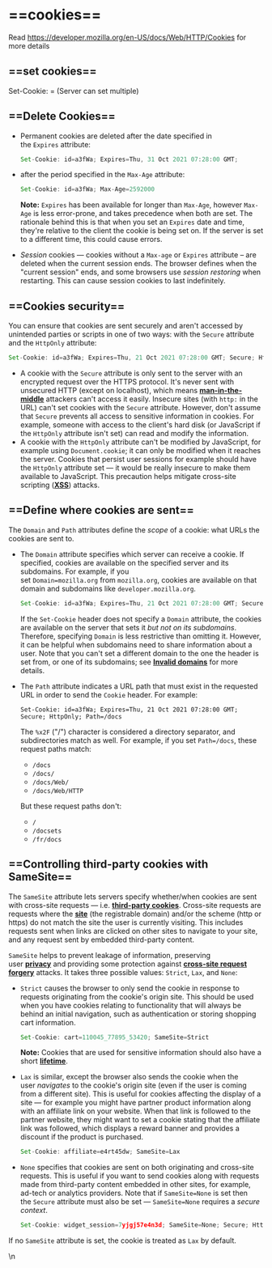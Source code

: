 # **==cookies==** 

 Read  <https://developer.mozilla.org/en-US/docs/Web/HTTP/Cookies> for more details

## **==set cookies==** 

Set-Cookie: <cookie-name>=<cookie-value>  (Server can set multiple)

## **==Delete Cookies==**

* Permanent cookies are deleted after the date specified in the `Expires` attribute:

  ```javascript
  Set-Cookie: id=a3fWa; Expires=Thu, 31 Oct 2021 07:28:00 GMT;
  ```
* after the period specified in the `Max-Age` attribute:

  ```javascript
  Set-Cookie: id=a3fWa; Max-Age=2592000
  ```

  **Note:** `Expires` has been available for longer than `Max-Age`, however `Max-Age` is less error-prone, and takes precedence when both are set. The rationale behind this is that when you set an `Expires` date and time, they're relative to the client the cookie is being set on. If the server is set to a different time, this could cause errors.
* *Session* cookies — cookies without a `Max-age` or `Expires` attribute – are deleted when the current session ends. The browser defines when the "current session" ends, and some browsers use *session restoring* when restarting. This can cause session cookies to last indefinitely.


## **==Cookies security==**

You can ensure that cookies are sent securely and aren't accessed by unintended parties or scripts in one of two ways: with the `Secure` attribute and the `HttpOnly` attribute:

```javascript
Set-Cookie: id=a3fWa; Expires=Thu, 21 Oct 2021 07:28:00 GMT; Secure; HttpOnly
```

* A cookie with the `Secure` attribute is only sent to the server with an encrypted request over the HTTPS protocol. It's never sent with unsecured HTTP (except on localhost), which means __[man-in-the-middle](https://developer.mozilla.org/en-US/docs/Glossary/MitM)__ attackers can't access it easily. Insecure sites (with `http:` in the URL) can't set cookies with the `Secure` attribute. However, don't assume that `Secure` prevents all access to sensitive information in cookies. For example, someone with access to the client's hard disk (or JavaScript if the `HttpOnly` attribute isn't set) can read and modify the information.
* A cookie with the `HttpOnly` attribute can't be modified by JavaScript, for example using `Document.cookie`; it can only be modified when it reaches the server. Cookies that persist user sessions for example should have the `HttpOnly` attribute set — it would be really insecure to make them available to JavaScript. This precaution helps mitigate cross-site scripting (__[XSS](https://developer.mozilla.org/en-US/docs/Web/Security/Types_of_attacks#cross-site_scripting_(xss))__) attacks.



## **==Define where cookies are sent==**

The `Domain` and `Path` attributes define the *scope* of a cookie: what URLs the cookies are sent to.

* The `Domain` attribute specifies which server can receive a cookie. If specified, cookies are available on the specified server and its subdomains. For example, if you set `Domain=mozilla.org` from `mozilla.org`, cookies are available on that domain and subdomains like `developer.mozilla.org`.

  ```javascript
  Set-Cookie: id=a3fWa; Expires=Thu, 21 Oct 2021 07:28:00 GMT; Secure; HttpOnly; Domain=mozilla.org
  ```

  If the `Set-Cookie` header does not specify a `Domain` attribute, the cookies are available on the server that sets it *but not on its subdomains*. Therefore, specifying `Domain` is less restrictive than omitting it. However, it can be helpful when subdomains need to share information about a user. Note that you can't set a different domain to the one the header is set from, or one of its subdomains; see __[Invalid domains](https://developer.mozilla.org/en-US/docs/Web/HTTP/Headers/Set-Cookie#invalid_domains)__ for more details.
* The `Path` attribute indicates a URL path that must exist in the requested URL in order to send the `Cookie` header. For example:

  `Set-Cookie: id=a3fWa; Expires=Thu, 21 Oct 2021 07:28:00 GMT; Secure; HttpOnly; Path=/docs`

  The `%x2F` ("/") character is considered a directory separator, and subdirectories match as well. For example, if you set `Path=/docs`, these request paths match:
  * `/docs`
  * `/docs/`
  * `/docs/Web/`
  * `/docs/Web/HTTP`

  But these request paths don't:
  * `/`
  * `/docsets`
  * `/fr/docs`

## ==Controlling third-party cookies with SameSite==

The `SameSite` attribute lets servers specify whether/when cookies are sent with cross-site requests — i.e. __[third-party cookies](https://developer.mozilla.org/en-US/docs/Web/Privacy/Third-party_cookies)__. Cross-site requests are requests where the __[site](https://developer.mozilla.org/en-US/docs/Glossary/Site)__ (the registrable domain) and/or the scheme (http or https) do not match the site the user is currently visiting. This includes requests sent when links are clicked on other sites to navigate to your site, and any request sent by embedded third-party content.

`SameSite` helps to prevent leakage of information, preserving user __[privacy](https://developer.mozilla.org/en-US/docs/Web/HTTP/Cookies#privacy_and_tracking)__ and providing some protection against __[cross-site request forgery](https://developer.mozilla.org/en-US/docs/Glossary/CSRF)__ attacks. It takes three possible values: `Strict`, `Lax`, and `None`:

* `Strict` causes the browser to only send the cookie in response to requests originating from the cookie's origin site. This should be used when you have cookies relating to functionality that will always be behind an initial navigation, such as authentication or storing shopping cart information.

  ```javascript
  Set-Cookie: cart=110045_77895_53420; SameSite=Strict
  ```

  **Note:** Cookies that are used for sensitive information should also have a short __[lifetime](https://developer.mozilla.org/en-US/docs/Web/HTTP/Cookies#removal_defining_the_lifetime_of_a_cookie)__.
* `Lax` is similar, except the browser also sends the cookie when the user *navigates* to the cookie's origin site (even if the user is coming from a different site). This is useful for cookies affecting the display of a site — for example you might have partner product information along with an affiliate link on your website. When that link is followed to the partner website, they might want to set a cookie stating that the affiliate link was followed, which displays a reward banner and provides a discount if the product is purchased.

  ```javascript
  Set-Cookie: affiliate=e4rt45dw; SameSite=Lax
  ```
* `None` specifies that cookies are sent on both originating and cross-site requests. This is useful if you want to send cookies along with requests made from third-party content embedded in other sites, for example, ad-tech or analytics providers. Note that if `SameSite=None` is set then the `Secure` attribute must also be set — `SameSite=None` requires a *secure context*.

  ```javascript
  Set-Cookie: widget_session=7yjgj57e4n3d; SameSite=None; Secure; HttpOnly
  ```

If no `SameSite` attribute is set, the cookie is treated as `Lax` by default.

 \n 